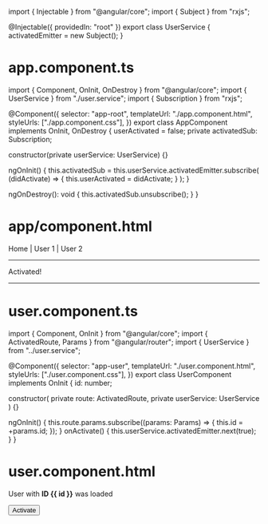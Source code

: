 import { Injectable } from "@angular/core";
import { Subject } from "rxjs";

@Injectable({ providedIn: "root" })
export class UserService {
activatedEmitter = new Subject<boolean>();
}

# app.component.ts

import { Component, OnInit, OnDestroy } from "@angular/core";
import { UserService } from "./user.service";
import { Subscription } from "rxjs";

@Component({
selector: "app-root",
templateUrl: "./app.component.html",
styleUrls: ["./app.component.css"],
})
export class AppComponent implements OnInit, OnDestroy {
userActivated = false;
private activatedSub: Subscription;

constructor(private userService: UserService) {}

ngOnInit() {
this.activatedSub = this.userService.activatedEmitter.subscribe(
(didActivate) => {
this.userActivated = didActivate;
}
);
}

ngOnDestroy(): void {
this.activatedSub.unsubscribe();
}
}

# app/component.html

<div class="container">
  <div class="row">
    <div class="col-xs-12 col-sm-10 col-md-8 col-sm-offset-1 col-md-offset-2">
      <a routerLink="/">Home</a> |
      <a [routerLink]="['user', 1]"> User 1 </a>
      |
      <a [routerLink]="['user', 2]"> User 2 </a>
    </div>
  </div>
  <hr />
  <p *ngIf="userActivated">Activated!</p>
  <hr />
  <div class="row">
    <div class="col-xs-12 col-sm-10 col-md-8 col-sm-offset-1 col-md-offset-2">
      <router-outlet></router-outlet>
    </div>
  </div>
</div>

# user.component.ts

import { Component, OnInit } from "@angular/core";
import { ActivatedRoute, Params } from "@angular/router";
import { UserService } from "../user.service";

@Component({
selector: "app-user",
templateUrl: "./user.component.html",
styleUrls: ["./user.component.css"],
})
export class UserComponent implements OnInit {
id: number;

constructor(
private route: ActivatedRoute,
private userService: UserService
) {}

ngOnInit() {
this.route.params.subscribe((params: Params) => {
this.id = +params.id;
});
}
onActivate() {
this.userService.activatedEmitter.next(true);
}
}

# user.component.html

<p>
  User with <strong>ID {{ id }}</strong> was loaded
</p>
<button class="btn btn-primary" (click)="onActivate()">Activate</button>
